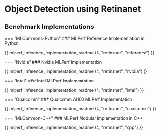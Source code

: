 # Object Detection using Retinanet

## Benchmark Implementations
=== "MLCommons-Python"
    ### MLPerf Reference Implementation in Python
    
{{ mlperf_inference_implementation_readme (4, "retinanet", "reference") }}

=== "Nvidia"
    ### Nvidia MLPerf Implementation
    
{{ mlperf_inference_implementation_readme (4, "retinanet", "nvidia") }}

=== "Intel"
    ### Intel MLPerf Implementation
    
{{ mlperf_inference_implementation_readme (4, "retinanet", "intel") }}

=== "Qualcomm"
    ### Qualcomm AI100 MLPerf Implementation
    
{{ mlperf_inference_implementation_readme (4, "retinanet", "qualcomm") }}

=== "MLCommon-C++"
    ### MLPerf Modular Implementation in C++
    
{{ mlperf_inference_implementation_readme (4, "retinanet", "cpp") }}
